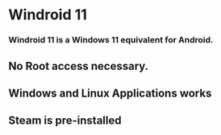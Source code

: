 # Windroid 11
### Windroid 11 is a Windows 11 equivalent for Android.
## No Root access necessary.
## Windows and Linux Applications works
## Steam is pre-installed
